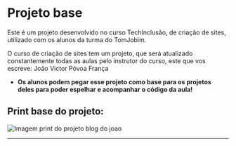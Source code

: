 # Projeto base

Este é um projeto desenvolvido no curso TechInclusão, de criação de sites, utilizado com os alunos da turma do TomJobim.

O curso de criação de sites tem um projeto, que será atualizado constantemente todas as aulas pelo instrutor do curso, este que vos escreve: João Victor Póvoa França

- **Os alunos podem pegar esse projeto como base para os projetos deles para poder espelhar e acompanhar o código da aula!**


## Print base do projeto:

<img src="" alt="Imagem print do projeto blog do joao">

---